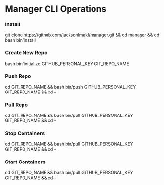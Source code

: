 # Manager CLI Operations

### Install
git clone https://github.com/jacksonlmakl/manager.git && cd manager && cd bash bin/install

### Create New Repo
bash bin/initialize GITHUB_PERSONAL_KEY GIT_REPO_NAME

### Push Repo
cd GIT_REPO_NAME && bash bin/push GITHUB_PERSONAL_KEY GIT_REPO_NAME && cd -

### Pull Repo
cd GIT_REPO_NAME && bash bin/pull GITHUB_PERSONAL_KEY GIT_REPO_NAME && cd -

### Stop Containers
cd GIT_REPO_NAME && bash bin/pull GITHUB_PERSONAL_KEY GIT_REPO_NAME && cd -

### Start Containers
cd GIT_REPO_NAME && bash bin/pull GITHUB_PERSONAL_KEY GIT_REPO_NAME && cd -
